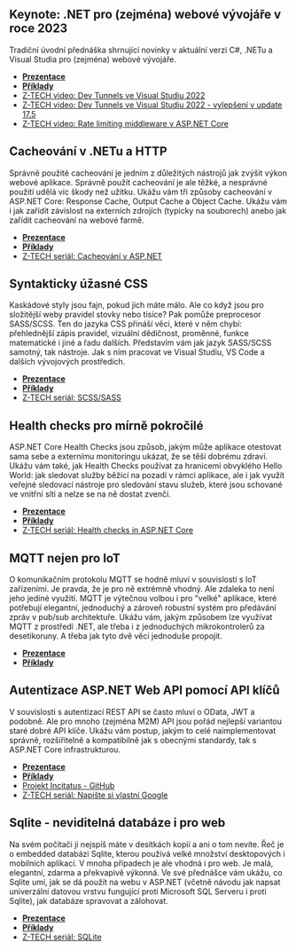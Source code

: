 <!-- dcterms:title = Prezentace a příklady z TechEdu 2023 -->
<!-- dcterms:abstract = V tomto týdnu se konal TechEd 2023 a já na něm měl sedm přednášek. Nabízím vám ke stažení prezentace, příklady a odkazy. -->
<!-- dcterms:creator = Michal Altair Valášek -->
<!-- x4w:coverUrl = /cover-pictures/20230525-teched.jpg -->
<!-- x4w:pictureUrl = /perex-pictures/20230525-teched.png -->
<!-- x4w:pictureWidth = 150 -->
<!-- x4w:pictureHeight = 150 -->
<!-- x4w:category = IT -->
<!-- x4w:category = Akce a události -->
<!-- dcterms:date = 2023-05-26 -->

## Keynote: .NET pro (zejména) webové vývojáře v roce 2023

Tradiční úvodní přednáška shrnující novinky v aktuální verzi C#, .NETu a Visual Studia pro (zejména) webové vývojáře.

* **[Prezentace](https://www.cdn.altairis.cz/Blog/2023/20230526-01_Keynote.pdf)**
* **[Příklady](https://www.cdn.altairis.cz/Blog/2023/20230526-Demo_01_Keynote.zip)**
* [Z-TECH video: Dev Tunnels ve Visual Studiu 2022](https://www.youtube.com/watch?v=UPNaCg3sFZQ)
* [Z-TECH video: Dev Tunnels ve Visual Studiu 2022 - vylepšení v update 17.5](https://www.youtube.com/watch?v=vTVCfrT6Sf8)
* [Z-TECH video: Rate limiting middleware v ASP.NET Core](https://www.youtube.com/watch?v=yZzyPR4rd0Q)

## Cacheování v .NETu a HTTP

Správně použité cacheování je jedním z důležitých nástrojů jak zvýšit výkon webové aplikace. Správně použít cacheování je ale těžké, a nesprávné použití udělá víc škody než užitku. Ukážu vám tři způsoby cacheování v ASP.NET Core: Response Cache, Output Cache a Object Cache. Ukážu vám i jak zařídit závislost na externích zdrojích (typicky na souborech) anebo jak zařídit cacheování na webové farmě.

* **[Prezentace](https://www.cdn.altairis.cz/Blog/2023/20230526-02_Cacheovani.pdf)**
* **[Příklady](https://www.cdn.altairis.cz/Blog/2023/20230526-Demo_02_Caching.zip)**
* [Z-TECH seriál: Cacheování v ASP.NET](https://www.youtube.com/playlist?list=PLFZurxJN0pMbTTXyhI7SQIEEr04YlylPG)

## Syntakticky úžasné CSS

Kaskádové styly jsou fajn, pokud jich máte málo. Ale co když jsou pro složitější weby pravidel stovky nebo tisíce? Pak pomůže preprocesor SASS/SCSS. Ten do jazyka CSS přináší věci, které v něm chybí: přehlednější zápis pravidel, vizuální dědičnost, proměnné, funkce matematické i jiné a řadu dalších. Představím vám jak jazyk SASS/SCSS samotný, tak nástroje. Jak s ním pracovat ve Visual Studiu, VS Code a dalších vývojových prostředích.

* **[Prezentace](https://www.cdn.altairis.cz/Blog/2023/20230526-03_SCSS.pdf)**
* **[Příklady](https://www.cdn.altairis.cz/Blog/2023/20230526-Demo_03_SCSS.zip)**
* [Z-TECH seriál: SCSS/SASS](https://www.youtube.com/playlist?list=PLFZurxJN0pMZE53l5QYowXnNb8xcXBwcb&pp=iAQB)

## Health checks pro mírně pokročilé

ASP.NET Core Health Checks jsou způsob, jakým může aplikace otestovat sama sebe a externímu monitoringu ukázat, že se těší dobrému zdraví. Ukážu vám také, jak Health Checks používat za hranicemi obvyklého Hello World: jak sledovat služby běžící na pozadí v rámci aplikace, ale i jak využít veřejné sledovací nástroje pro sledování stavu služeb, které jsou schované ve vnitřní síti a nelze se na ně dostat zvenčí.

* **[Prezentace](https://www.cdn.altairis.cz/Blog/2023/20230526-04_HealthChecks.pdf)**
* **[Příklady](https://www.cdn.altairis.cz/Blog/2023/20230526-Demo_04_HealthChecks.zip)**
* [Z-TECH seriál: Health checks in ASP.NET Core](https://www.youtube.com/playlist?list=PLFZurxJN0pMbFy_R9q7MQwPAwA_bwIZyG)

## MQTT nejen pro IoT

O komunikačním protokolu MQTT se hodně mluví v souvislosti s IoT zařízeními. Je pravda, že je pro ně extrémně vhodný. Ale zdaleka to není jeho jediné využití. MQTT je výtečnou volbou i pro "velké" aplikace, které potřebují elegantní, jednoduchý a zároveň robustní systém pro předávání zpráv v pub/sub architektuře. Ukážu vám, jakým způsobem lze využívat MQTT z prostředí .NET, ale třeba i z jednoduchých mikrokontrolerů za desetikoruny. A třeba jak tyto dvě věci jednoduše propojit.

* **[Prezentace](https://www.cdn.altairis.cz/Blog/2023/20230526-05_MQTT.pdf)**
* **[Příklady](https://www.cdn.altairis.cz/Blog/2023/20230526-Demo_05_MQTT.zip)**

## Autentizace ASP.NET Web API pomocí API klíčů

V souvislosti s autentizací REST API se často mluví o OData, JWT a podobně. Ale pro mnoho (zejména M2M) API jsou pořád nejlepší variantou staré dobré API klíče. Ukážu vám postup, jakým to celé naimplementovat správně, rozšiřitelně a kompatibilně jak s obecnými standardy, tak s ASP.NET Core infrastrukturou.

* **[Prezentace](https://www.cdn.altairis.cz/Blog/2023/20230526-06_ApiKeyAuth.pdf)**
* **[Příklady](https://www.cdn.altairis.cz/Blog/2023/20230526-Demo_06_ApiKeyAuth.zip)**
* [Projekt Incitatus - GitHub](https://github.com/ridercz/Incitatus)
* [Z-TECH seriál: Napište si vlastní Google](https://www.youtube.com/playlist?list=PLFZurxJN0pMaEzNvfyDMB5eiECURGh5D5)


## Sqlite - neviditelná databáze i pro web

Na svém počítači ji nejspíš máte v desítkách kopií a ani o tom nevíte. Řeč je o embedded databázi Sqlite, kterou používá velké množství desktopových i mobilních aplikací. V mnoha případech je ale vhodná i pro web. Je malá, elegantní, zdarma a překvapivě výkonná. Ve své přednášce vám ukážu, co Sqlite umí, jak se dá použít na webu v ASP.NET (včetně návodu jak napsat univerzální datovou vrstvu fungující proti Microsoft SQL Serveru i proti Sqlite), jak databáze spravovat a zálohovat.

* **[Prezentace](https://www.cdn.altairis.cz/Blog/2023/20230526-07_Sqlite.pdf)**
* **[Příklady](https://www.cdn.altairis.cz/Blog/2023/20230526-Demo_07_Sqlite.zip)**
* [Z-TECH seriál: SQLite](https://www.youtube.com/playlist?list=PLFZurxJN0pMZl_W9qflSsUzcCSPYb_93P)